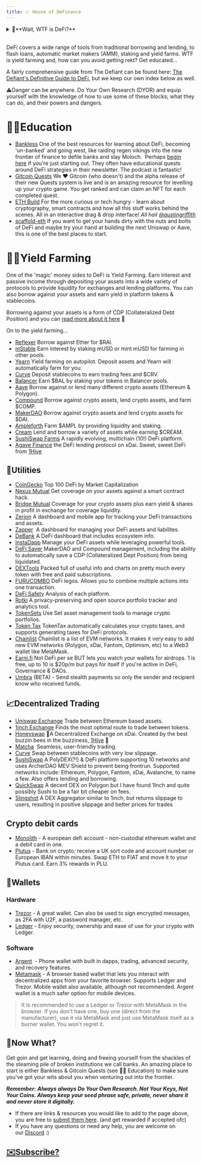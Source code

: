 ```yaml
---
title: 📈 House of DeFinance
---
```


<details>
<summary>🤔**Wait, WTF is DeFi?**</summary>
<br />

Decentralized Finance is the application of cryptographic tools for financial applications. By trusting in code we can compose new ways to interact with tokens, which means money LEGOS. In the House of DeFi, we give you a small taste of different platforms and recap some of the key platforms and their purpose.

- But why do we need DeFi? Don't we get financial services from banks?

TL;DR:  Want to ape a $5k investment into something at 3am ( don't fomo 😬), donate 10k to a small charity project in Costa Rica via [Giveth](https://giveth.io), borrow 1k to fix your car, send $100 to a friend on the other side of the world or simply earn some interest on the assets you have in your wallet ... you can and you don't have to go to a branch, call anyone or answer any probing questions before you do it. You can just do it. You become your own bank and it feels damn good.

True, we do get financial services from banks like Wells Fargo, HSBC, Lloyds, etc, etc. But the banks aren't very nice and only serve to benefit their shareholders. Banks offer high interest accounts of 0.1% APY and charge us to use their fine services. 🥳 For this amazing yield, we deposit funds into banks and *our* funds are used to provide the liquidity for them to offer their services, make exorbitant profits from those services and invest in arms and other nefarious ventures.  Not content with taking all the profit for themselves and making the world a poorer place, they also charge you to have these accounts and hammer you hard if you fall out of favour. Yay the banks. 💔

Decentralized Finance or "DeFi" is a bit different. 🙌 You get most of the same services you get in traditional, centralized finance or "TradFi" but instead of the banks holding all the money & profiting from everything, the functions they traditionally perform are rolled into code (Smart Contracts) by very clever developers - often open sourced - and run in a permissionless state on a global, public network of nodes (blockchain), using decentralized storage and no intermediaries involved. Anyone can deposit their assets, play an active role in the protocol and  get a share in the profits. 😁

Users are incentivized to use a protocol and often earn yield in the protocols own token, which then gives them the ability to partake in the governance and evolution of the protocol and become invested in the growth of DeFi itself.

Using, depositing, lending, borrowing & staking all can produce yield of 1 - 10% APY and often much much more for the early users of these platforms. This is not without risk and you must always research anything you're considering throwing your precious assets at *but* educate yourself, use risk management and it is possible to begin to free yourself of the very broken financial system and make some sweet gains & passive income along the way.

</details>

<br />


DeFi covers a wide range of tools from traditional borrowing and lending, to flash loans, automatic market makers (AMM), staking and yield farms. WTF is yield farming and, how can you avoid getting rekt? Get educated...

A fairly comprehensive guide from The Defiant can be found here: [The Defiant's Definitive Guide to DeFi](https://newsletter.thedefiant.io/p/the-defiants-definitive-guide-to), but we keep our own index below as well.

⚠️Danger can be anywhere. Do Your Own Research (DYOR) and equip yourself with the knowledge of how to use some of these blocks; what they can do, and their powers and dangers.

# 👩‍🏫**Education**

- [Bankless](https://newsletter.banklesshq.com/) One of the best resources for learning about DeFi, becoming 'un-banked' and going west, like raiding regen vikings into the new frontier of finance to defile banks and slay Moloch.  Perhaps [begin here](https://newsletter.banklesshq.com/p/-guide-1-starting-with-bankless) if you're just starting out. They often have educational quests around DeFi strategies in their newsletter. The podcast is fantastic!
- [Gitcoin Quests](https://gitcoin.co/quests) We ❤️ Gitcoin (who doesn't) and the alpha release of their new Quests system is live and is an amazing resource for levelling up your crypto game. You get ranked and can claim an NFT for each completed quest.
- [ETH Build](https://eth.build/) For the more curious or tech hungry - learn about cryptography, smart contracts and how all this stuff works behind the scenes. All in an interactive drag & drop interface! *All hail [@austingriffith](https://twitter.com/austingriffith)*
- [scaffold-eth](https://github.com/austintgriffith/scaffold-eth) If you want to get your hands dirty with the nuts and bolts of DeFi and maybe try your hand at building the next Uniswap or Aave, this is one of the best places to start.

# 👨‍🌾**Yield Farming**

One of the 'magic' money sides to DeFi is Yield Farming. Earn interest and passive income through depositing your assets into a wide variety of protocols to provide liquidity for exchanges and lending platforms. You can also borrow against your assets and earn yield in platform tokens & stablecoins. 

Borrowing against your assets is a form of CDP (Collateralized Debt Position) and you can [read more about it here](https://defitutorials.substack.com/p/collateralized-debt-positions-cdps) 👀

On to the yield farming...

- [Reflexer](https://reflexer.finance/) Borrow against Ether for $RAI.
- [mStable](https://app.mstable.org/) Earn interest by staking mUSD or mint mUSD for farming in other pools.
- [Yearn](https://yearn.finance/) Yield farming on autopilot. Deposit assets and Yearn will automatically farm for you.
- [Curve](https://www.curve.fi/) Deposit stablecoins to earn trading fees and $CRV.
- [Balancer](https://balancer.finance/) Earn $BAL by staking your tokens in Balancer pools.
- [Aave](https://aave.com/) Borrow against or lend many different crypto assets (Ethereum & Polygon).
- [Compound](https://compound.finance/) Borrow against crypto assets, lend crypto assets, and farm $COMP.
- [MakerDAO](https://makerdao.com/en/) Borrow against crypto assets and lend crypto assets for $DAI.
- [Ampleforth](https://www.ampleforth.org/dapps/) Farm $AMPL by providing liquidity and staking.
- [Cream](https://app.cream.finance/) Lend and borrow a variety of assets while earning $CREAM.
- [SushiSwap Farms](https://app.sushi.com/farm) A rapidly evolving, multichain (10!) DeFi platform.
- [Agave Finance](https://agave.finance/) the DeFi lending protocol on xDai. Sweet, sweet DeFi from [1Hive](https://1hive.org/)

## 🚰**Utilities**

- [CoinGecko](https://www.coingecko.com/en/defi) Top 100 DeFi by Market Capitalization
- [Nexus Mutual](https://nexusmutual.io/) Get coverage on your assets against a smart contract hack.
- [Bridge Mutual](https://www.bridgemutual.io/) Coverage for your crypto assets plus earn yield & shares in profit in exchange for coverage liquidity.
- [Zerion](https://zerion.io/) A dashboard and mobile app for tracking your DeFi transactions and assets.
- [Zapper](https://www.zapper.fi/)  A dashboard for managing your DeFi assets and liabilites.
- [DeBank](https://debank.com/) A DeFi dashboard that includes ecosystem info.
- [InstaDapp](https://instadapp.io/) Manage your DeFi assets while leveraging powerful tools.
- [DeFi Saver](https://defisaver.com/) MakerDAO and Compound management, including the ability to automatically save a CDP (Collateralized Dept Position) from being liquidated.
- [DEXTools](https://www.dextools.io/) Packed full of useful info and charts on pretty much every token with free and paid subscriptions.
- [FURUCOMBO](https://furucombo.app/) DeFi legos. Allows you to combine multiple actions into one transaction.
- [DeFi Safety](https://defisafety.com/) Analysis of each platform.
- [Rotki](https://rotki.com/) A privacy-preserving and open source portfolio tracker and analytics tool.
- [TokenSets](https://www.tokensets.com/) Use Set asset management tools to manage crypto portfolios.
- [Token Tax](https://tokentax.co/?via=yf-tools) TokenTax automatically calculates your crypto taxes, and supports generating taxes for DeFi protocols.
- [Chainlist](https://chainlist.org/) Chainlist is a list of EVM networks. It makes it very easy to add new EVM networks (Polygon, xDai, Fantom, Optimism, etc) to a Web3 wallet like MetaMask.
- [Earni.fi](https://earni.fi/) Not DeFi per se BUT lets you watch your wallets for airdrops. 1 is free, up to 10 is $20p/m but pays for itself if you're active in DeFi, Governance & DAOs.
- [Umbra](https://app.umbra.cash/) (BETA) - Send stealth payments so only the sender and recipient know who received funds.

## 📈**Decentralized Trading**

- [Uniswap Exchange](https://app.uniswap.org/#/swap) Trade between Ethereum based assets.
- [1inch Exchange](https://1inch.exchange/) Finds the most optimal route to trade between tokens.
- [Honeyswap](https://honeyswap.org/)   🍯A Decentralized Exchange on xDai. Created by the best buzzin bees in the buzziness, [1Hive](https://1hive.org/#/home) 🐝
- [Matcha](https://matcha.xyz/)  Seamless, user-friendly trading.
- [Curve](https://www.curve.fi/) Swap between stablecoins with very low slippage.
- [SushiSwap](https://app.sushi.com/swap) A PolyDEX(?!) & DeFi platform supporting 10 networks and uses ArcherDAO MEV Shield to prevent being frontrun.  Supported networks include: Ethereum, Polygon, Fantom, xDai, Avalanche, to name a few. Also offers lending and borrowing.
- [QuickSwap](https://quickswap.exchange/) A decent DEX on Polygon but I have found 1Inch and quite possibly Sushi to be a fair bit cheaper on fees.
- [Slingshot](https://app.slingshot.finance/trade/) A DEX Aggregator similar to 1inch, but returns slippage to users, resulting in positive slippage and better prices for trades

## Crypto debit cards

- [Monolith](https://monolith.xyz/) - A european defi account - non-custodial ethereum wallet and a debit card in one.
- [Plutus](https://plutus.it/) - Bank on crypto; receive a UK sort code and account number or European IBAN within minutes. Swap ETH to FIAT and move it to your Plutus card. Earn 3% rewards in PLU.

## 👛**Wallets**

### Hardware

- [Trezor](https://trezor.io/) - A great wallet. Can also be used to sign encrypted messages, as 2FA with U2F, a password manager, etc.
- [Ledger](https://www.ledger.com/) - Enjoy security, ownership and ease of use for your crypto with Ledger.

### Software

- [Argent](https://www.argent.xyz/)  - Phone wallet with built in dapps, trading, advanced security, and recovery features.
- [Metamask](https://metamask.io/) - A browser based wallet that lets you interact with decentralized apps from your favorite browser. Supports Ledger and Trezor. Mobile wallet also available, although not recommended. Argent wallet is a much safer option for mobile devices.

> It is recommended to use a Ledger or Trezor with MetaMask in the browser. If you don't have one, buy one (direct from the manufacturer), use it via MetaMask and just use MetaMask itself as a burner wallet. You won't regret it.

## 🎯**Now What?**

Get goin and get learning, doing and freeing yourself from the shackles of the steaming pile of broken institutions we call banks. An amazing place to start is either Bankless & Gitcoin Quests (see 👩‍🏫 Education) to make sure you've got your wits about you when venturing out into the frontier. 

***Remember:*** ***Always always Do Your Own Research. Not Your Keys, Not Your Coins. Always keep your seed phrase safe, private, never share it and never store it digitally.***

- If there are links & resources you would like to add to the page above, you are free to [submit them here](https://github.com/MetaFam/metagame-wiki/blob/master/docs/great-houses/house-of-defi.mdx). (and get rewarded if accepted ofc)
- If you have any questions or need any help, you are welcome on our [Discord](https://discord.gg/6JFXC9T) :)

## [✉️**Subscribe?**](https://metagame.substack.com/)